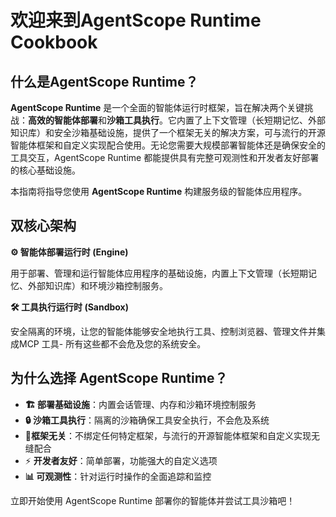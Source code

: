 # 欢迎来到AgentScope Runtime Cookbook

## 什么是AgentScope Runtime？

**AgentScope Runtime** 是一个全面的智能体运行时框架，旨在解决两个关键挑战：**高效的智能体部署**和**沙箱工具执行**。它内置了上下文管理（长短期记忆、外部知识库）和安全沙箱基础设施，提供了一个框架无关的解决方案，可与流行的开源智能体框架和自定义实现配合使用。无论您需要大规模部署智能体还是确保安全的工具交互，AgentScope Runtime 都能提供具有完整可观测性和开发者友好部署的核心基础设施。

本指南将指导您使用 **AgentScope Runtime** 构建服务级的智能体应用程序。

## 双核心架构

**⚙️ 智能体部署运行时 (Engine)**

用于部署、管理和运行智能体应用程序的基础设施，内置上下文管理（长短期记忆、外部知识库）和环境沙箱控制服务。

**🛠️ 工具执行运行时 (Sandbox)**

安全隔离的环境，让您的智能体能够安全地执行工具、控制浏览器、管理文件并集成MCP 工具- 所有这些都不会危及您的系统安全。

## 为什么选择 AgentScope Runtime？

- **🏗️ 部署基础设施**：内置会话管理、内存和沙箱环境控制服务
- **🔒 沙箱工具执行**：隔离的沙箱确保工具安全执行，不会危及系统
- **🔧框架无关**：不绑定任何特定框架，与流行的开源智能体框架和自定义实现无缝配合
- ⚡ **开发者友好**：简单部署，功能强大的自定义选项
- **📊 可观测性**：针对运行时操作的全面追踪和监控

立即开始使用 AgentScope Runtime 部署你的智能体并尝试工具沙箱吧！
